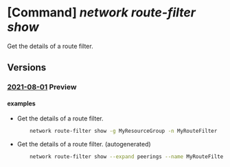 # [Command] _network route-filter show_

Get the details of a route filter.

## Versions

### [2021-08-01](/Resources/mgmt-plane/L3N1YnNjcmlwdGlvbnMve30vcmVzb3VyY2Vncm91cHMve30vcHJvdmlkZXJzL21pY3Jvc29mdC5uZXR3b3JrL3JvdXRlZmlsdGVycy97fQ==/2021-08-01.xml) **Preview**

<!-- mgmt-plane /subscriptions/{}/resourcegroups/{}/providers/microsoft.network/routefilters/{} 2021-08-01 -->

#### examples

- Get the details of a route filter.
    ```bash
        network route-filter show -g MyResourceGroup -n MyRouteFilter
    ```

- Get the details of a route filter. (autogenerated)
    ```bash
        network route-filter show --expand peerings --name MyRouteFilter --resource-group MyResourceGroup
    ```
